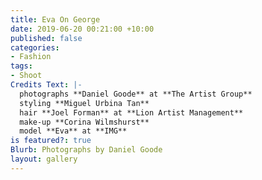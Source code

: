 ```yaml
---
title: Eva On George
date: 2019-06-20 00:21:00 +10:00
published: false
categories:
- Fashion
tags:
- Shoot
Credits Text: |-
  photographs **Daniel Goode** at **The Artist Group**
  styling **Miguel Urbina Tan**
  hair **Joel Forman** at **Lion Artist Management**
  make-up **Corina Wilmshurst**
  model **Eva** at **IMG**
is featured?: true
Blurb: Photographs by Daniel Goode
layout: gallery
---
```


